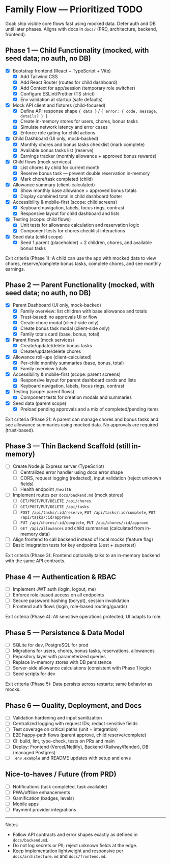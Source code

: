 # Family Flow — Prioritized TODO

Goal: ship visible core flows fast using mocked data. Defer auth and DB until later phases. Aligns with docs in `docs/` (PRD, architecture, backend, frontend).

## Phase 1 — Child Functionality (mocked, with seed data; no auth, no DB)
- [x] Bootstrap frontend (React + TypeScript + Vite)
  - [x] Add Tailwind CSS
  - [x] Add React Router (routes for child dashboard)
  - [x] Add Context for app/session (temporary role switcher)
  - [x] Configure ESLint/Prettier (TS strict)
  - [x] Env validation at startup (safe defaults)
- [x] Mock API client and fixtures (child-focused)
  - [x] Define API response shape `{ data }` / `{ error: { code, message, details? } }`
  - [x] Create in-memory stores for users, chores, bonus tasks
  - [x] Simulate network latency and error cases
  - [x] Enforce role gating for child actions
- [x] Child Dashboard (UI only, mock-backed)
  - [x] Monthly chores and bonus tasks checklist (mark complete)
  - [x] Available bonus tasks list (reserve)
  - [x] Earnings tracker (monthly allowance + approved bonus rewards)
- [x] Child flows (mock services)
  - [x] List chores by child for current month
  - [x] Reserve bonus task — prevent double reservation in-memory
  - [x] Mark chore/task completed (child)
- [x] Allowance summary (client-calculated)
  - [x] Show monthly base allowance + approved bonus totals
  - [x] Display combined total in child dashboard footer
- [x] Accessibility & mobile-first (scope: child screens)
  - [x] Keyboard navigation, labels, focus rings, contrast
  - [x] Responsive layout for child dashboard and lists
- [x] Testing (scope: child flows)
  - [x] Unit tests for allowance calculation and reservation logic
  - [x] Component tests for chores checklist interactions
- [x] Seed data (child scope)
  - [x] Seed 1 parent (placeholder) + 2 children, chores, and available bonus tasks

Exit criteria (Phase 1): A child can use the app with mocked data to view chores, reserve/complete bonus tasks, complete chores, and see monthly earnings.

## Phase 2 — Parent Functionality (mocked, with seed data; no auth, no DB)
- [x] Parent Dashboard (UI only, mock-backed)
  - [x] Family overview: list children with base allowance and totals
  - [x] Trust-based: no approvals UI or flow
  - [x] Create chore modal (client-side only)
  - [x] Create bonus task modal (client-side only)
  - [x] Family totals card (base, bonus, total)
- [x] Parent flows (mock services)
  - [x] Create/update/delete bonus tasks
  - [x] Create/update/delete chores
- [x] Allowance roll-ups (client-calculated)
  - [x] Per-child monthly summaries (base, bonus, total)
  - [x] Family overview totals
- [x] Accessibility & mobile-first (scope: parent screens)
  - [x] Responsive layout for parent dashboard cards and lists
  - [x] Keyboard navigation, labels, focus rings, contrast
- [x] Testing (scope: parent flows)
  - [x] Component tests for creation modals and summaries
- [x] Seed data (parent scope)
  - [x] Preload pending approvals and a mix of completed/pending items

Exit criteria (Phase 2): A parent can manage chores and bonus tasks and see allowance summaries using mocked data. No approvals are required (trust-based).

## Phase 3 — Thin Backend Scaffold (still in-memory)
- [ ] Create Node.js Express server (TypeScript)
  - [ ] Centralized error handler using docs error shape
  - [ ] CORS, request logging (redacted), input validation (reject unknown fields)
  - [ ] Health endpoint `/health`
- [ ] Implement routes per `docs/backend.md` (mock stores)
  - [ ] `GET/POST/PUT/DELETE /api/chores`
  - [ ] `GET/POST/PUT/DELETE /api/tasks`
  - [ ] `POST /api/tasks/:id/reserve`, `PUT /api/tasks/:id/complete`, `PUT /api/tasks/:id/approve`
  - [ ] `PUT /api/chores/:id/complete`, `PUT /api/chores/:id/approve`
  - [ ] `GET /api/allowances` and child summaries (calculated from in-memory data)
- [ ] Align frontend to call backend instead of local mocks (feature flag)
- [ ] Basic integration tests for key endpoints (Jest + supertest)

Exit criteria (Phase 3): Frontend optionally talks to an in-memory backend with the same API contracts.

## Phase 4 — Authentication & RBAC
- [ ] Implement JWT auth (login, logout, me)
- [ ] Enforce role-based access on all endpoints
- [ ] Secure password hashing (bcrypt), session invalidation
- [ ] Frontend auth flows (login, role-based routing/guards)

Exit criteria (Phase 4): All sensitive operations protected; UI adapts to role.

## Phase 5 — Persistence & Data Model
- [ ] SQLite for dev, PostgreSQL for prod
- [ ] Migrations for users, chores, bonus tasks, reservations, allowances
- [ ] Repository layer with parameterized queries
- [ ] Replace in-memory stores with DB persistence
- [ ] Server-side allowance calculations (consistent with Phase 1 logic)
- [ ] Seed scripts for dev

Exit criteria (Phase 5): Data persists across restarts; same behavior as mocks.

## Phase 6 — Quality, Deployment, and Docs
- [ ] Validation hardening and input sanitization
- [ ] Centralized logging with request IDs; redact sensitive fields
- [ ] Test coverage on critical paths (unit + integration)
- [ ] E2E happy-path flows (parent approve, child reserve/complete)
- [ ] CI: build, lint, type-check, tests on PRs and main
- [ ] Deploy: Frontend (Vercel/Netlify), Backend (Railway/Render), DB (managed Postgres)
- [ ] `.env.example` and README updates with setup and envs

## Nice-to-haves / Future (from PRD)
- [ ] Notifications (task completed, task available)
- [ ] PWA/offline enhancements
- [ ] Gamification (badges, levels)
- [ ] Mobile apps
- [ ] Payment provider integrations

---

Notes
- Follow API contracts and error shapes exactly as defined in `docs/backend.md`.
- Do not log secrets or PII; reject unknown fields at the edge.
- Keep implementation lightweight and responsive per `docs/architecture.md` and `docs/frontend.md`.


